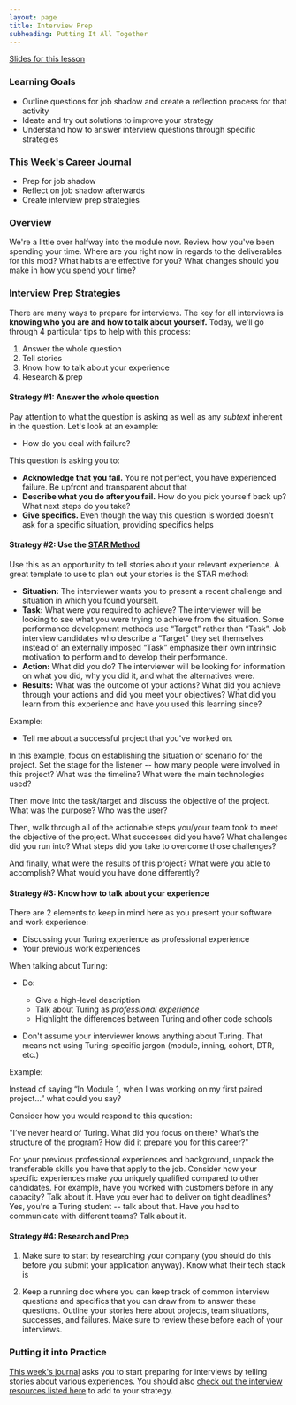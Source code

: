 ```yaml
---
layout: page
title: Interview Prep
subheading: Putting It All Together
---
```


[Slides for this lesson](https://docs.google.com/presentation/d/1QT4czt0vE16yO5KVhsfFTHyOvWbkUrX5gxHd069k6bA/edit?usp=sharing)

### Learning Goals
* Outline questions for job shadow and create a reflection process for that activity
* Ideate and try out solutions to improve your strategy
* Understand how to answer interview questions through specific strategies

### [This Week's Career Journal](https://github.com/turingschool/career-development-curriculum-site/blob/master/module_three/mod3_career_journal_prompts.md#week-4)
* Prep for job shadow
* Reflect on job shadow afterwards
* Create interview prep strategies

### Overview
We're a little over halfway into the module now. Review how you've been spending your time. Where are you right now in regards to the deliverables for this mod? What habits are effective for you? What changes should you make in how you spend your time? 

### Interview Prep Strategies
There are many ways to prepare for interviews. The key for all interviews is **knowing who you are and how to talk about yourself.** Today, we'll go through 4 particular tips to help with this process:

1. Answer the whole question
2. Tell stories
3. Know how to talk about your experience
4. Research & prep

#### Strategy #1: Answer the whole question
Pay attention to what the question is asking as well as any *subtext* inherent in the question. Let's look at an example:

* How do you deal with failure?

This question is asking you to:
* **Acknowledge that you fail.** You're not perfect, you have experienced failure. Be upfront and transparent about that
* **Describe what you do after you fail.** How do you pick yourself back up? What next steps do you take?
* **Give specifics.** Even though the way this question is worded doesn't ask for a specific situation, providing specifics helps

#### Strategy #2: Use the [STAR Method](https://en.wikipedia.org/wiki/Situation,_task,_action,_result)
Use this as an opportunity to tell stories about your relevant experience. A great template to use to plan out your stories is the STAR method:

* **Situation:** The interviewer wants you to present a recent challenge and situation in which you found yourself.
* **Task:** What were you required to achieve? The interviewer will be looking to see what you were trying to achieve from the situation. Some performance development methods use “Target” rather than “Task”. Job interview candidates who describe a “Target” they set themselves instead of an externally imposed “Task” emphasize their own intrinsic motivation to perform and to develop their performance.
* **Action:** What did you do? The interviewer will be looking for information on what you did, why you did it, and what the alternatives were.
* **Results:** What was the outcome of your actions? What did you achieve through your actions and did you meet your objectives? What did you learn from this experience and have you used this learning since?

Example:
* Tell me about a successful project that you've worked on.

In this example, focus on establishing the situation or scenario for the project. Set the stage for the listener -- how many people were involved in this project? What was the timeline? What were the main technologies used? 

Then move into the task/target and discuss the objective of the project. What was the purpose? Who was the user? 

Then, walk through all of the actionable steps you/your team took to meet the objective of the project. What successes did you have? What challenges did you run into? What steps did you take to overcome those challenges? 

And finally, what were the results of this project? What were you able to accomplish? What would you have done differently? 

#### Strategy #3: Know how to talk about your experience
There are 2 elements to keep in mind here as you present your software and work experience: 

* Discussing your Turing experience as professional experience
* Your previous work experiences 

When talking about Turing: 

* Do:
  * Give a high-level description
  * Talk about Turing as *professional experience*
  * Highlight the differences between Turing and other code schools

* Don't assume your interviewer knows anything about Turing. That means not using Turing-specific jargon (module, inning, cohort, DTR, etc.)

Example:

Instead of saying “In Module 1, when I was working on my first paired project…” what could you say?

Consider how you would respond to this question:

"I’ve never heard of Turing. What did you focus on there? What’s the structure of the program? How did it prepare you for this career?"

For your previous professional experiences and background, unpack the transferable skills you have that apply to the job. Consider how your specific experiences make you uniquely qualified compared to other candidates. For example, have you worked with customers before in any capacity? Talk about it. Have you ever had to deliver on tight deadlines? Yes, you're a Turing student -- talk about that. Have you had to communicate with different teams? Talk about it. 

#### Strategy #4: Research and Prep
1. Make sure to start by researching your company (you should do this before you submit your application anyway). Know what their tech stack is

2. Keep a running doc where you can keep track of common interview questions and specifics that you can draw from to answer these questions. Outline your stories here about projects, team situations, successes, and failures. Make sure to review these before each of your interviews.  

### Putting it into Practice
[This week's journal](https://github.com/turingschool/career-development-curriculum-site/blob/master/module_three/mod3_career_journal_prompts.md#week-4) asks you to start preparing for interviews by telling stories about various experiences. You should also [check out the interview resources listed here](https://careerdev.turing.io/resources/interview_prep_resources) to add to your strategy. 
